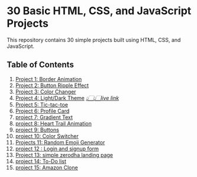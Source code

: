 # 30 Basic HTML, CSS, and JavaScript Projects

This repository contains 30 simple projects built using HTML, CSS, and JavaScript.

## Table of Contents

1. [Project 1: Border Animation](./border_animation/)
2. [Project 2: Button Ripple Effect](./Button_ripple_effect/)
3. [Project 3: Color Changer](./color_changer/)
4. [Project 4: Light/Dark Theme](./light-dark%20mode/) *[👆🏻👆🏻live link](https://other12121.netlify.app/)* 
5. [Project 5: Tic-tac-toe ](./tiic_tac_toe_game/)
6. [Project 6: Profile Card](./profile_card/)
7. [project 7: Gradient Text](./gradient%20text/)
8. [project 8: Heart Trail Animation](./heart_trail_animation/)
9. [project 9: Buttons ](./buttons/)
10. [project 10: Color Switcher](./color_switcher/)
11. [Projects 11: Random Emoji Generator](./random_emoji/)
12. [project 12 : Login and signup form](./login_form/)
13. [Project 13: simple zerodha landing page](./zerodha%20landing%20page/)
14. [project 14: To-Do list](./todo/)
15. [project 15: Amazon Clone](./amazon%20clone/index.html)








